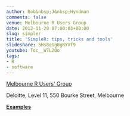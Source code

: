 ```yaml
---
author: Rob&nbsp;J&nbsp;Hyndman
comments: false
venue: Melbourne R Users Group
date: 2012-11-20 07:00:03+00:00
slug: simpler
title: 'SimpleR: tips, tricks and tools'
slideshare: 5Hs8qGg0gRYVf9
youtube: Toc__W7L2Qo
tags:
- R
- software
---
```


[Melbourne R Users' Group](http://www.meetup.com/MelbURN-Melbourne-Users-of-R-Network/events/58128072/)

Deloitte, Level 11, 550 Bourke Street, Melbourne

**[Examples](/talks/SimpleR.R)**

